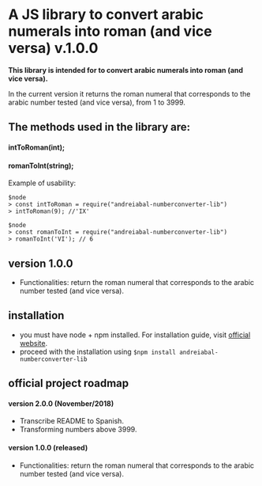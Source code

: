 # A JS library to convert arabic numerals into roman (and vice versa) v.1.0.0

**This library is intended for to convert arabic numerals into roman (and vice versa).**

In the current version it returns the roman numeral that corresponds to the arabic number tested (and vice versa), from 1 to 3999.

## The methods used in the library are:

#### **intToRoman(int);**
#### **romanToInt(string);**

Example of usability:

```
$node
> const intToRoman = require("andreiabal-numberconverter-lib")
> intToRoman(9); //'IX'
```
```
$node
> const romanToInt = require("andreiabal-numberconverter-lib")
> romanToInt('VI'); // 6
```

## version 1.0.0

- Functionalities: return the roman numeral that corresponds to the arabic number tested (and vice versa).


## installation

- you must have node + npm installed. For installation guide, visit [official website](https://www.npmjs.com/get-npm).
- proceed with the installation using `$npm install andreiabal-numberconverter-lib`


## official project roadmap


#### version 2.0.0 (November/2018)
- Transcribe README to Spanish.
- Transforming numbers above 3999.

#### version 1.0.0 (released)
- Functionalities: return the roman numeral that corresponds to the arabic number tested (and vice versa).